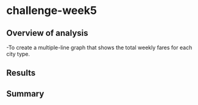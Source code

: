 # challenge-week5

## Overview of analysis
    

-To  create a multiple-line graph that shows the total weekly fares for each city type.
    
    
## Results





## Summary


